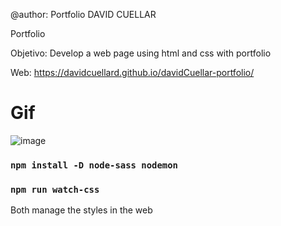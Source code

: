 @author: Portfolio DAVID CUELLAR

Portfolio

Objetivo: Develop a web page using html and css with portfolio

Web: https://davidcuellard.github.io/davidCuellar-portfolio/

# Gif

![image](https://github.com/davidcuellard/davidCuellar/blob/main/images/gif.gif?raw=true)

### `npm install -D node-sass nodemon`
### `npm run watch-css`

Both manage the styles in the web